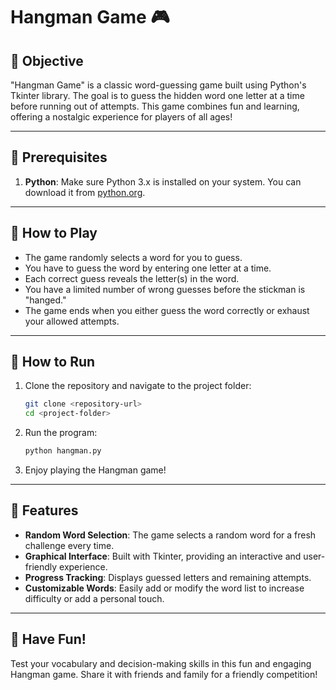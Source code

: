 # Hangman Game 🎮

## 🎯 Objective

"Hangman Game" is a classic word-guessing game built using Python's Tkinter library. The goal is to guess the hidden word one letter at a time before running out of attempts. This game combines fun and learning, offering a nostalgic experience for players of all ages!

---

## 🔧 Prerequisites

1. **Python**: Make sure Python 3.x is installed on your system. You can download it from [python.org](https://www.python.org/).

---

## 🚀 How to Play

- The game randomly selects a word for you to guess.
- You have to guess the word by entering one letter at a time.
- Each correct guess reveals the letter(s) in the word.
- You have a limited number of wrong guesses before the stickman is "hanged."
- The game ends when you either guess the word correctly or exhaust your allowed attempts.

---

## 🔨 How to Run

1. Clone the repository and navigate to the project folder:
   ```bash
   git clone <repository-url>
   cd <project-folder>
   ```

2. Run the program:
   ```bash
   python hangman.py
   ```

3. Enjoy playing the Hangman game!

---

## 🔧 Features

- **Random Word Selection**: The game selects a random word for a fresh challenge every time.
- **Graphical Interface**: Built with Tkinter, providing an interactive and user-friendly experience.
- **Progress Tracking**: Displays guessed letters and remaining attempts.
- **Customizable Words**: Easily add or modify the word list to increase difficulty or add a personal touch.

---

## 🌟 Have Fun!

Test your vocabulary and decision-making skills in this fun and engaging Hangman game. Share it with friends and family for a friendly competition!
